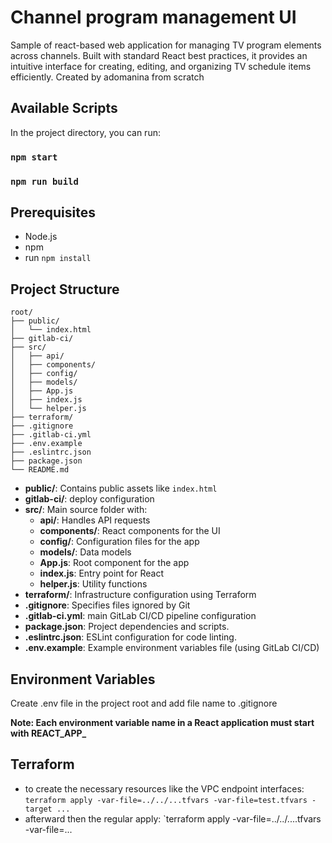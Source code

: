 # Channel program management UI
Sample of react-based web application for managing TV program elements across channels. Built with standard React best practices, it provides an intuitive interface for creating, editing, and organizing TV schedule items efficiently. Created by adomanina from scratch


## Available Scripts

In the project directory, you can run:

### `npm start`

### `npm run build`

## Prerequisites
* Node.js
* npm
* run ```npm install```

## Project Structure
```
root/
├── public/
│   └── index.html
├── gitlab-ci/
├── src/
│   ├── api/
│   ├── components/
│   ├── config/
│   ├── models/
│   ├── App.js
│   ├── index.js
│   └── helper.js
├── terraform/
├── .gitignore
├── .gitlab-ci.yml
├── .env.example
├── .eslintrc.json
├── package.json
└── README.md
```
- **public/**: Contains public assets like `index.html`
- **gitlab-ci/**: deploy configuration
- **src/**: Main source folder with:
    - **api/**: Handles API requests
    - **components/**: React components for the UI
    - **config/**: Configuration files for the app
    - **models/**: Data models
    - **App.js**: Root component for the app
    - **index.js**: Entry point for React
    - **helper.js**: Utility functions
- **terraform/**: Infrastructure configuration using Terraform
- **.gitignore**: Specifies files ignored by Git
- **.gitlab-ci.yml**: main GitLab CI/CD pipeline configuration
- **package.json**: Project dependencies and scripts.
- **.eslintrc.json**: ESLint configuration for code linting.
- **.env.example**: Example environment variables file (using GitLab CI/CD)

## Environment Variables
Create .env file in the project root and add file name to .gitignore

**Note: Each environment variable name in a React application must start with REACT_APP_** 

## Terraform

* to create the necessary resources like the VPC endpoint interfaces: `terraform apply -var-file=../../...tfvars -var-file=test.tfvars -target ...`
* afterward then the regular apply: `terraform apply -var-file=../../....tfvars -var-file=...